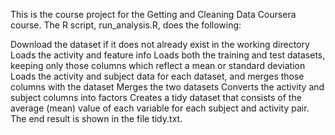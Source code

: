This is the course project for the Getting and Cleaning Data Coursera course. The R script, run_analysis.R, does the following:

Download the dataset if it does not already exist in the working directory
Loads the activity and feature info
Loads both the training and test datasets, keeping only those columns which reflect a mean or standard deviation
Loads the activity and subject data for each dataset, and merges those columns with the dataset
Merges the two datasets
Converts the activity and subject columns into factors
Creates a tidy dataset that consists of the average (mean) value of each variable for each subject and activity pair.
The end result is shown in the file tidy.txt.
